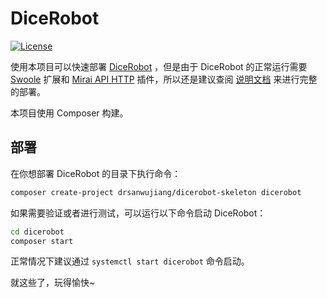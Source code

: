 # DiceRobot

[![License](https://poser.pugx.org/drsanwujiang/dicerobot-skeleton/license)](https://packagist.org/packages/drsanwujiang/dicerobot-skeleton)

使用本项目可以快速部署 [DiceRobot](https://github.com/drsanwujiang/DiceRobot) ，但是由于 DiceRobot 的正常运行需要 [Swoole](https://www.swoole.com/) 扩展和 [Mirai API HTTP](https://github.com/project-mirai/mirai-api-http) 插件，所以还是建议查阅 [说明文档](https://docs.drsanwujiang.com/dicerobot/) 来进行完整的部署。

本项目使用 Composer 构建。


## 部署

在你想部署 DiceRobot 的目录下执行命令：

```bash
composer create-project drsanwujiang/dicerobot-skeleton dicerobot
```

如果需要验证或者进行测试，可以运行以下命令启动 DiceRobot： 

```bash
cd dicerobot
composer start
```

正常情况下建议通过 `systemctl start dicerobot` 命令启动。

就这些了，玩得愉快~
